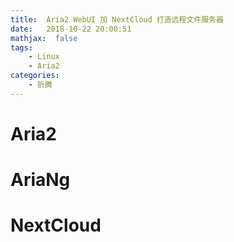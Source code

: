 ```yaml
---
title:  Aria2 WebUI 加 NextCloud 打造远程文件服务器
date:   2018-10-22 20:00:51
mathjax:  false
tags:
    - Linux
    - Aria2
categories:
    - 折腾
---
```


# Aria2

# AriaNg

# NextCloud
